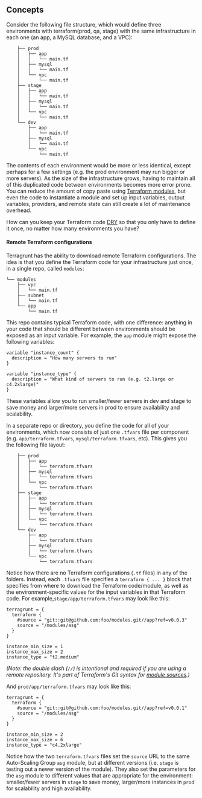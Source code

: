 ## Concepts

Consider the following file structure, which would define three environments with terraform(prod, qa, stage) with the same infrastructure in each one (an app, a MySQL database, and a VPC):

```
    ├── prod
    │   ├── app
    │   │   └── main.tf
    │   ├── mysql
    │   │   └── main.tf
    │   └── vpc
    │       └── main.tf
    ├── stage
    │   ├── app
    │   │   └── main.tf
    │   ├── mysql
    │   │   └── main.tf
    │   └── vpc
    │       └── main.tf
    └── dev
        ├── app
        │   └── main.tf
        ├── mysql
        │   └── main.tf
        └── vpc
            └── main.tf
```

The contents of each environment would be more or less identical, except perhaps for a few settings (e.g. the prod environment may run bigger or more servers). As the size of the infrastructure grows, having to maintain all of this duplicated code between environments becomes more error prone. You can reduce the amount of copy paste using
[Terraform modules](https://blog.gruntwork.io/how-to-create-reusable-infrastructure-with-terraform-modules-25526d65f73d), but even the code to instantiate a module and set up input variables, output variables, providers, and remote state can still create a lot of maintenance overhead.

How can you keep your Terraform code [DRY](https://en.wikipedia.org/wiki/Don%27t_repeat_yourself) so that you only
have to define it once, no matter how many environments you have?


#### Remote Terraform configurations

Terragrunt has the ability to download remote Terraform configurations. The idea is that you define the Terraform code for your infrastructure just once, in a single repo, called `modules`:

```
└── modules
    ├── vpc
    │   └── main.tf
    ├── subnet
    │   └── main.tf
    └── app
        └── main.tf
```

This repo contains typical Terraform code, with one difference: anything in your code that should be different between environments should be exposed as an input variable. For example, the `app` module might expose the following variables:

```hcl
variable "instance_count" {
  description = "How many servers to run"
}

variable "instance_type" {
  description = "What kind of servers to run (e.g. t2.large or c4.2xlarge)"
}
```

These variables allow you to run smaller/fewer servers in dev and stage to save money and larger/more servers in prod to ensure availability and scalability.

In a separate repo or directory, you define the code for all of your environments, which now consists of just one `.tfvars` file per component (e.g. `app/terraform.tfvars`, `mysql/terraform.tfvars`, etc). This gives you the following file layout:


```
    ├── prod
    │   ├── app
    │   │   └── terraform.tfvars
    │   ├── mysql
    │   │   └── terraform.tfvars
    │   └── vpc
    │       └── terraform.tfvars
    ├── stage
    │   ├── app
    │   │   └── terraform.tfvars
    │   ├── mysql
    │   │   └── terraform.tfvars
    │   └── vpc
    │       └── terraform.tfvars
    └── dev
        ├── app
        │   └── terraform.tfvars
        ├── mysql
        │   └── terraform.tfvars
        └── vpc
            └── terraform.tfvars
```

Notice how there are no Terraform configurations (`.tf` files) in any of the folders. Instead, each `.tfvars` file
specifies a `terraform { ... }` block that specifies from where to download the Terraform code/module, as well as the environment-specific values for the input variables in that Terraform code. For example,`stage/app/terraform.tfvars` may look like this:

```hcl
terragrunt = {
  terraform {
    #source = "git::git@github.com:foo/modules.git//app?ref=v0.0.3"
    source = "/modules/asg"
  }
}

instance_min_size = 1
instance_max_size = 2
instance_type = "t2.medium"
```

*(Note: the double slash (`//`) is intentional and required if you are using a remote repository. It's part of Terraform's Git syntax for [module
sources](https://www.terraform.io/docs/modules/sources.html).)*

And `prod/app/terraform.tfvars` may look like this:

```hcl
terragrunt = {
  terraform {
    #source = "git::git@github.com:foo/modules.git//app?ref=v0.0.1"
    source = "/modules/asg"
  }
}

instance_min_size = 2
instance_max_size = 6
instance_type = "c4.2xlarge"
```

Notice how the two `terraform.tfvars` files set the `source` URL to the same Auto-Scaling Group `asg` module, but at different versions (i.e. `stage` is testing out a newer version of the module). They also set the parameters for the `asg` module to different values that are appropriate for the environment: smaller/fewer servers in `stage`
to save money, larger/more instances in `prod` for scalability and high availability.